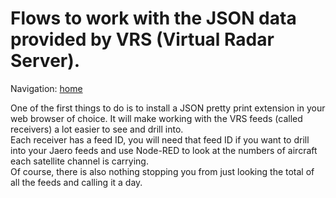 # Flows to work with the JSON data provided by VRS (Virtual Radar Server).   
   
Navigation: [home](README.md)  

One of the first things to do is to install a JSON pretty print extension in your web browser of choice. It will make working with the VRS feeds (called receivers) a lot easier to see and drill into.   
Each receiver has a feed ID, you will need that feed ID if you want to drill into your Jaero feeds and use Node-RED to look at the numbers of aircraft each satellite channel is carrying.    
Of course, there is also nothing stopping you from just looking the total of all the feeds and calling it a day.